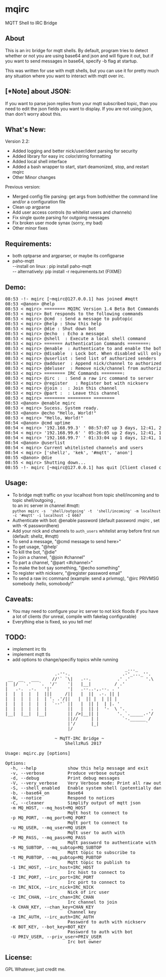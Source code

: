 # mqirc
MQTT Shell to IRC Bridge 

## About

<p>This is an irc bridge for mqtt shells. By default, program tries to detect whether or not you are using base64 and json and will figure it out, but if you want to send messages in base64, specify -b flag at startup. </p>

<p>This was written for use with mqtt shells, but you can use it for pretty much any situation where you want to interact with mqtt over irc.</p>

## [\*Note] about JSON:
<p> If you want to parse json replies from your mqtt subscribed topic, than you need to edit the json fields you want to display. If you are not using json, than don't worry about this.</p>


## What's New:
 
 Version 2.2:
 
 - Added logging and better nick/user/ident parsing for security
 - Added library for easy irc color/string formatting
 - Added local shell interface
 - Added a bash wrapper to start, start deamonized, stop, and restart mqirc
 - Other Minor changes
 
Previous version:
 
 - Merged config file parsing: get args from both/either the command line and/or a configuration file
 - Clean up argparse
 - Add user access controls (to whitelist users and channels)
 - Fix single quote parsing for outgoing messages
 - Fix broken user mode synax (sorry, my bad)
 - Other minor fixes

## Requirements:
- both optparse and argparser, or maybe its configparse 
- paho-mqtt<br> 
 --install on linux : pip install paho-mqtt <br>
 -- alternatively: pip install -r requirements.txt (FIXME)<br>
## Demo:
<pre>
08:53 -!- mqirc [~mqirc@127.0.0.1] has joined #mqtt
08:53 <@anon> @help
08:53 < mqirc> ======== MQIRC Version 1.4 Beta Bot Commands ========
08:53 < mqirc> Bot responds to the following commands
08:53 < mqirc> @cmd <message> : Send a message to pubtopic
08:53 < mqirc> @help : Show this help
08:53 < mqirc> @die : Shut down bot
08:53 < mqirc> @echo <string> : Echo a message
08:53 < mqirc> @shell <command> : Execute a local shell command
08:53 < mqirc> ======= Authentication Commands ========:
08:53 < mqirc> @enable <password> : Authenticate to and enable the boT
08:53 < mqirc> @disable <password> : Lock bot. When disabled will only respond to @help
08:53 < mqirc> @userlist : Send list of authorized senders
08:53 < mqirc> @adduser <user/#channel> : Append nick/channel to authorized senders
08:53 < mqirc> @deluser <user/#channel> : Remove nick/channel from authorized senders
08:53 < mqirc> ======== IRC Commands ========:
08:53 < mqirc> @irc : <command> : Send a raw irc command to server
08:53 < mqirc> @register <password> <email> : Register bot with nickserv
08:53 < mqirc> @join : <channel> : Join this channel
08:53 < mqirc> @part : <channel> : Leave this channel
08:53 < mqirc> ======== ========= ========
08:53 <@anon> @enable mqirc
08:53 < mqirc> Sucess. System ready.
08:53 <@anon> @echo "Hello, World!"
08:53 < mqirc> "Hello, World!"
08:54 <@anon> @cmd uptime
08:54 < mqirc> '192.168.99.3' ' 08:57:07 up 3 days, 12:41, 20 users,  load average: 1.93, 1.93, 1.78'
08:54 < mqirc> '192.168.99.6' ' 05:26:05 up 2 days, 12:41, 10 users,  load average: 0.89, 0.93, 0.78'
08:54 < mqirc> '192.168.99.7' ' 01:33:04 up 1 days, 12:41, 13 users,  load average: 2.02, 2.93, 2.58'
08:54 <@anon> @userlist
08:54 < mqirc> Current whitelisted channels and users
08:54 < mqirc> ['shellz', 'kek', '#mqtt', 'anon']
08:55 <@anon> @die
08:55 < mqirc> Shutting down...
08:55 -!- mqirc [~mqirc@127.0.0.1] has quit [Client closed connection]
</pre>

## Usage:

- To bridge mqtt traffic on your localhost from topic shell/incoming and to topic shell/outgoing ,<br>
  to an irc server in channel #mqtt:<br>
  `python mqirc -s  'shell/outgoing' -t  'shell/incoming' -m localhost -c '#mqtt' -i localhost -I 6667`
- Authenticate with bot: @enable password (default password :mqirc , set with -K passwordhere)
- Add your nick and channels to `auth_users` whitelist array before first run (default: shellz, #mqtt)
- To send a message, "@cmd message to send here>"
- To get usage, "@help'
- To kill the bot, "@die"
- To join a channel, "@join #channel"
- To part a channel, "@part <#channel>"
- To make the bot say something, "@echo something"
- To register with nickserv, "@register password email"
- To send a raw irc command (example: send a privmsg), "@irc PRIVMSG somebody :hello, somobody!"

## Caveats:

- You may need to configure your irc server to not kick floods if you have a lot of clients (for unreal, compile with fakelag configurable)
- Everything else is fixed, so you tell me!
## TODO:

- implement irc tls
- implement mqtt tls
- add options to change/specifiy topics while running

<pre>
                                              _..._     
                   .-''-.                    .-'_..._''.  
 __  __   ___     //'` `\|   .--.          .' .'      '.\ 
|  |/  `.'   `.  '/'    '|   |__|         / .'            
|   .-.  .-.   '|'      '|   .--..-,.--. . '              
|  |  |  |  |  |||     /||   |  ||  .-. || |              
|  |  |  |  |  | '. .'/||   |  || |  | || |              
|  |  |  |  |  |  `--'` ||   |  || |  | |. '              
|  |  |  |  |  |        ||   |  || |  '-  \ '.          . 
|__|  |__|  |__|        || />|__|| |       '. `._____.-'/ 
                        ||//     | |         `-.______ /  
                        |'/      |_|                  `   
                        |/
                        
                   ~ MqTT-IRC Bridge ~
                       ShellzRuS 2017

Usage: mqirc.py [options]

Options:
  -h, --help            show this help message and exit
  -v, --verbose         Produce verbose output
  -d, --debug           Print debug messages
  -V, --very_verbose    Very Verbose mode: Print all raw output
  -S, --shell_enabled   Enable system shell (potentially dangerous!)
  -b, --base64_on       Base64
  -N, --notice          Respond to notices
  -C, --cleaner         Simplify output of mqtt json
  -m MQ_HOST, --mq_host=MQ_HOST
                        Mqtt host to connect to
  -p MQ_PORT, --mq_port=MQ_PORT
                        Mqtt port to connect to
  -u MQ_USER, --mq_user=MQ_USER
                        Mqtt user to auth with
  -P MQ_PASS, --mq_pass=MQ_PASS
                        Mqtt password to authenticate with
  -s MQ_SUBTOP, --mq_subtop=MQ_SUBTOP
                        Mqtt topic to subscribe to
  -t MQ_PUBTOP, --mq_pubtop=MQ_PUBTOP
                        Mqtt topic to publish to
  -i IRC_HOST, --irc_host=IRC_HOST
                        Irc host to connect to
  -I IRC_PORT, --irc_port=IRC_PORT
                        Irc port to connect to
  -n IRC_NICK, --irc_nick=IRC_NICK
                        Nick of irc user
  -c IRC_CHAN, --irc_chan=IRC_CHAN
                        Irc channel to join
  -k CHAN_KEY, --chan_key=CHAN_KEY
                        Channel key
  -a IRC_AUTH, --irc_auth=IRC_AUTH
                        Password to auth with nickserv
  -K BOT_KEY, --bot_key=BOT_KEY
                        Password to auth with bot
  -U PRIV_USER, --priv_user=PRIV_USER
                        Irc bot owner
</pre>

## License:
GPL Whatever, just credit me.
